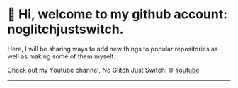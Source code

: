 # 👋 Hi, welcome to my github account: noglitchjustswitch.

Here, I will be sharing ways to add new things to popular repositories as well as making some of them myself.

Check out my Youtube channel, No Glitch Just Switch:
🌐 [Youtube](https://www.youtube.com/channel/UCgl6JIYFDpnk1JDm7BL63-A) 

---
